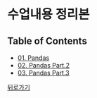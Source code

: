 # 수업내용 정리본
## Table of Contents
- [01. Pandas](https://wind-kyle.github.io/ai-course-fundamentals/notes/01.%20Pandas.html)
- [02. Pandas Part.2](https://wind-kyle.github.io/ai-course-fundamentals/notes/02.%20Pandas%20Part%202.html)
- [03. Pandas Part.3](https://wind-kyle.github.io/ai-course-fundamentals/notes/03.%20Pandas%20Part%203.html)

[뒤로가기](https://wind-kyle.github.io/ai-course-fundamentals/)
